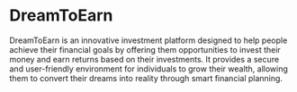 # DreamToEarn

DreamToEarn is an innovative investment platform designed to help people achieve their financial goals by offering them opportunities to invest their money and earn returns based on their investments. It provides a secure and user-friendly environment for individuals to grow their wealth, allowing them to convert their dreams into reality through smart financial planning.
